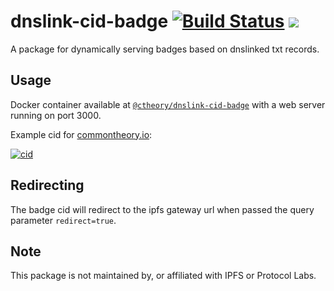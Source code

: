 # dnslink-cid-badge [![Build Status](https://travis-ci.org/common-theory/dnslink-cid-badge.svg?branch=master)](https://travis-ci.org/common-theory/dnslink-cid-badge) [![](https://images.microbadger.com/badges/image/ctheory/alpine-ipfs.svg)](https://hub.docker.com/r/ctheory/dnslink-cid-badge/ "See docker hub for more information")

A package for dynamically serving badges based on dnslinked txt records.

## Usage

Docker container available at [`@ctheory/dnslink-cid-badge`](https://hub.docker.com/r/ctheory/dnslink-cid-badge/) with a web server running on port 3000.

Example cid for [commontheory.io](https://commontheory.io):

[![cid](https://dnslink-cid-badge.commontheory.io/commontheory.io)](https://dnslink-cid-badge.commontheory.io/commontheory.io?redirect=true)

## Redirecting

The badge cid will redirect to the ipfs gateway url when passed the query parameter `redirect=true`.

## Note

This package is not maintained by, or affiliated with IPFS or Protocol Labs.
